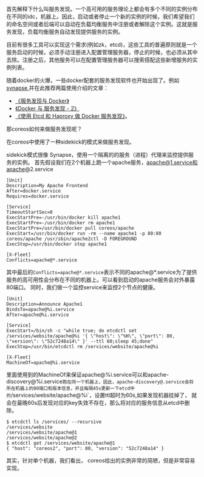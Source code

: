 首先解释下什么叫服务发现。一个高可用的服务理论上都会有多个不同的实例分布在不同的idc，机器上。因此，启动或者停止一个新的实例的时候，我们希望我们的命名空间或者后端可以自动在负载均衡服务中注册或者解除这个实例。这就是服务发现，负载均衡服务自动发现提供服务的实例。


目前有很多工具可以实现这个需求(例如zk，etcd)，这些工具的普遍原则就是一个服务启动的时候，必须手动注册进入配置管理服务器，停止的时候，也必须从其中去除。注册之后，其他服务可以在配置管理服务器可以搜索搭配这些新增服务的实例列表。

随着docker的火爆，一些docker配套的服务发现软件也开始出现了。例如[synapse](https://github.com/airbnb/synapse),并在此推荐两篇使用介绍的文章：
* [《服务发现与 Docker》](http://www.tuicool.com/articles/J3MRjm) 
* [《Docker 与 服务发现 - 2》](http://www.tuicool.com/articles/6v2iMnA)
* [《使用 Etcd 和 Haproxy 做 Docker 服务发现》](http://segmentfault.com/blog/yexiaobai/1190000000730186)。

那coreos如何来做服务发现呢？

在coreos中使用了一种sidekick的模式来做服务发现。

sidekick模式很像 Synapse，使用一个隔离的的服务（进程）代理来监控提供服务的实例。
首先假设我们在2个机器上跑一个apache服务，apache@1.service和apache@2.service
```
[Unit]
Description=My Apache Frontend
After=docker.service
Requires=docker.service

[Service]
TimeoutStartSec=0
ExecStartPre=-/usr/bin/docker kill apache1
ExecStartPre=-/usr/bin/docker rm apache1
ExecStartPre=/usr/bin/docker pull coreos/apache
ExecStart=/usr/bin/docker run -rm --name apache1 -p 80:80 coreos/apache /usr/sbin/apache2ctl -D FOREGROUND
ExecStop=/usr/bin/docker stop apache1

[X-Fleet]
Conflicts=apache@*.service
```
其中最后的`Conflicts=apache@*.service`表示不同的apache@*.service为了提供服务的高可用性会分布在不同的机器上。可以看到启动的apache服务会对外暴露80端口。
同时，我们做一个监控service来监控2个节点的健康。
```
[Unit]
Description=Announce Apache1
BindsTo=apache@%i.service
After=apache@%i.service

[Service]
ExecStart=/bin/sh -c "while true; do etcdctl set /services/website/apache@%i '{ \"host\": \"%H\", \"port\": 80, \"version\": \"52c7248a14\" }' --ttl 60;sleep 45;done"
ExecStop=/usr/bin/etcdctl rm /services/website/apache@%i

[X-Fleet]
MachineOf=apache@%i.service
```
里面使用到的MachineOf来保证apache@%i.service可以和apache-discovery@%i.service`跑在同一个机器上，因此，apache-discovery@.service会将所在机器上的80端口和版本信息，并且每隔45s更新一下etcd中的`/services/website/apache@%i`，设置ttl超时为60s,如果发现机器挂掉了， 就会在最晚60s后发现对应的key失效不存在，那么将对应的服务信息从etcd中删除。
```
$ etcdctl ls /services/ --recursive
/services/website
/services/website/apache@1
/services/website/apache@2
$ etcdctl get /services/website/apache@1
{ "host": "coreos2", "port": 80, "version": "52c7248a14" }
```
其实，针对单个机器，我们看出， coreos给出的实例非常的简陋，但是非常容易实现。





